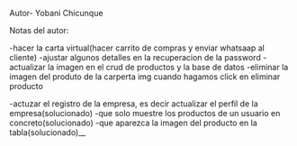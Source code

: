 Autor- Yobani Chicunque

Notas del autor:

-hacer la carta virtual(hacer carrito de compras y enviar whatsaap al cliente)
-ajustar algunos detalles en la recuperacion de la password
-actualizar la imagen en el crud de productos y la base de datos
-eliminar la imagen del produto de la carperta img cuando hagamos click en eliminar producto

-actuzar el registro de la empresa, es decir actualizar el perfil de la empresa(solucionado)
-que solo muestre los productos de un usuario en concreto(solucionado)
-que aparezca la imagen del producto en la tabla(solucionado)\_\_
